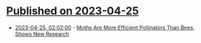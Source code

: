 # [Published on 2023-04-25](index.md)

* [2023-04-25, 02:02:00](https://science.slashdot.org/story/23/04/24/2212240/moths-are-more-efficient-pollinators-than-bees-shows-new-research?utm_source=rss1.0mainlinkanon&utm_medium=feed) - [Moths Are More Efficient Pollinators Than Bees, Shows New Research](https://science.slashdot.org/story/23/04/24/2212240/moths-are-more-efficient-pollinators-than-bees-shows-new-research?utm_source=rss1.0mainlinkanon&utm_medium=feed)
